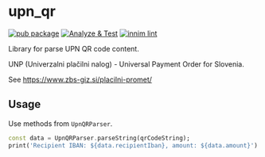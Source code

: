 # upn_qr

[![pub package](https://img.shields.io/pub/v/upn_qr)](https://pub.dev/packages/upn_qr)
[![Analyze & Test](https://github.com/greymag/dart_upn_qr/actions/workflows/dart.yml/badge.svg?branch=main)](https://github.com/greymag/dart_upn_qr/actions/workflows/dart.yml)
[![innim lint](https://img.shields.io/badge/style-innim_lint-40c4ff.svg)](https://pub.dev/packages/innim_lint)

Library for parse UPN QR code content.

UNP (Univerzalni plačilni nalog) - Universal Payment Order for Slovenia.

See https://www.zbs-giz.si/placilni-promet/

## Usage

Use methods from `UpnQRParser`.

```dart
const data = UpnQRParser.parseString(qrCodeString);
print('Recipient IBAN: ${data.recipientIban}, amount: ${data.amount}')
```